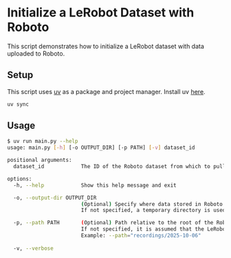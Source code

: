 # Initialize a LeRobot Dataset with Roboto

This script demonstrates how to initialize a LeRobot dataset with data uploaded to Roboto.

## Setup

This script uses [uv](https://docs.astral.sh/uv/) as a package and project manager. Install uv [here](https://docs.astral.sh/uv/getting-started/installation/).

```bash
uv sync
```

## Usage

```bash
$ uv run main.py --help
usage: main.py [-h] [-o OUTPUT_DIR] [-p PATH] [-v] dataset_id

positional arguments:
  dataset_id            The ID of the Roboto dataset from which to pull LeRobot data.

options:
  -h, --help            Show this help message and exit

  -o, --output-dir OUTPUT_DIR
                        (Optional) Specify where data stored in Roboto should be downloaded locally.
                        If not specified, a temporary directory is used. Example: --output-dir="$(pwd)/.cache"

  -p, --path PATH       (Optional) Path relative to the root of the Roboto dataset that points to the directory containing LeRobot data. 
                        If not specified, it is assumed that the LeRobot data is located at the root of the Roboto dataset. 
                        Example: --path="recordings/2025-10-06"
                        
  -v, --verbose
```